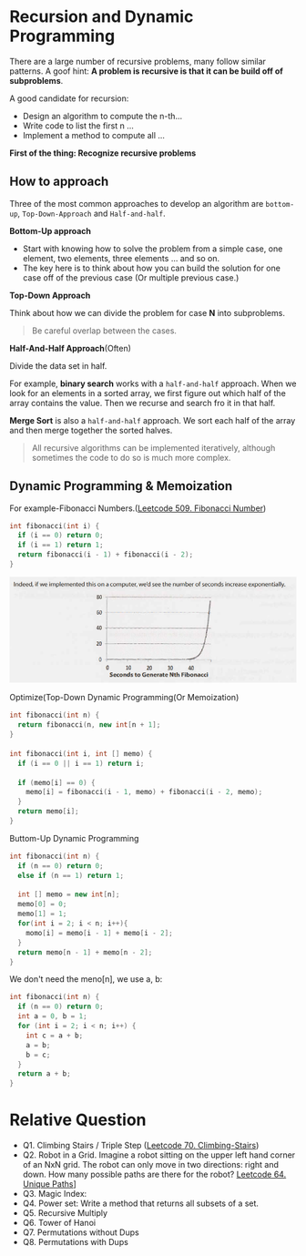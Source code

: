 # Recursion and Dynamic Programming

There are a large number of recursive problems, many follow similar patterns. A goof hint: 
**A problem is recursive is that it can be build off of subproblems**.

A good candidate for recursion:

* Design an algorithm to compute the n-th...
* Write code to list the first n ...
* Implement a method to compute all ...
  
**First of the thing: Recognize recursive problems**

## How to approach

Three of the most common approaches to develop an algorithm are `bottom-up`, `Top-Down-Approach` and `Half-and-half`.

**Bottom-Up approach**

* Start with knowing how to solve the problem from a simple case, one element, two elements, three elements ... and so on.
* The key here is to think about how you can build the solution for one case off of the previous case (Or multiple previous case.)

**Top-Down Approach**

Think about how we can divide the problem for case **N** into subproblems.

> Be careful overlap between the cases.

**Half-And-Half Approach**(Often)

Divide the data set in half.

For example, **binary search** works with a `half-and-half` approach. When we look for an elements in a sorted array, we first figure out which half of the array contains the value. Then we recurse and search fro it in that half.

**Merge Sort** is also a `half-and-half` approach. We sort each half of the array and then merge together the sorted halves.

> All recursive algorithms can be implemented iteratively, although sometimes the code to do so is much more complex.

## Dynamic Programming & Memoization

For example-Fibonacci Numbers.([Leetcode 509. Fibonacci Number](../Leetcode-509-Fibonacci-Number.md))

```cpp
int fibonacci(int i) {
  if (i == 0) return 0;
  if (i == 1) return 1;
  return fibonacci(i - 1) + fibonacci(i - 2);
}
```

![](/images/2019-02-10-16-41-00.png)

Optimize(Top-Down Dynamic Programming(Or Memoization)

```cpp
int fibonacci(int n) {
  return fibonacci(n, new int[n + 1];
}

int fibonacci(int i, int [] memo) {
  if (i == 0 || i == 1) return i;

  if (memo[i] == 0) {
    memo[i] = fibonacci(i - 1, memo) + fibonacci(i - 2, memo);
  }
  return memo[i];
}
```

Buttom-Up Dynamic Programming

```cpp
int fibonacci(int n) {
  if (n == 0) return 0;
  else if (n == 1) return 1;

  int [] memo = new int[n];
  memo[0] = 0;
  memo[1] = 1;
  for(int i = 2; i < n; i++){
    momo[i] = memo[i - 1] + memo[i - 2];
  }
  return memo[n - 1] + memo[n - 2];
}
```

We don't need the meno[n], we use a, b:

```cpp
int fibonacci(int n) {
  if (n == 0) return 0;
  int a = 0, b = 1;
  for (int i = 2; i < n; i++) {
    int c = a + b;
    a = b;
    b = c;
  }
  return a + b;
}
```

# Relative Question

- Q1. Climbing Stairs / Triple Step ([Leetcode 70. Climbing-Stairs](../Leetcode-70-Climbing-Stairs/))
- Q2. Robot in a Grid. Imagine a robot sitting on the upper left hand corner of an NxN grid. The robot can only move in two directions: right and down. How many possible paths are there for the robot? [Leetcode 64. Unique Paths](../Leetcode-62-Unique-Paths/)]  
- Q3. Magic Index:
- Q4. Power set: Write a method that returns all subsets of a set.
- Q5. Recursive Multiply
- Q6. Tower of Hanoi
- Q7. Permutations without Dups
- Q8. Permutations with Dups